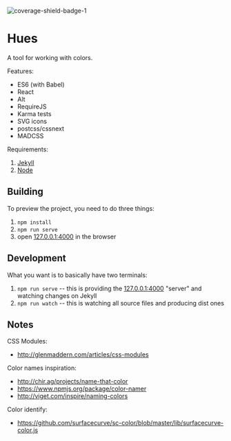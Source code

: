 ![coverage-shield-badge-1](https://img.shields.io/badge/coverage-88.26%25-yellow.svg)

# Hues

A tool for working with colors.

Features:

- ES6 (with Babel)
- React
- Alt
- RequireJS
- Karma tests
- SVG icons
- postcss/cssnext
- MADCSS

Requirements:

1. [Jekyll](http://jekyllrb.com/)
2. [Node](https://nodejs.org)

## Building

To preview the project, you need to do three things:

1. `npm install`
2. `npm run serve`
3. open [127.0.0.1:4000](http://127.0.0.1:4000/) in the browser

## Development

What you want is to basically have two terminals:

1. `npm run serve` -- this is providing the [127.0.0.1:4000](http://127.0.0.1:4000/) "server" and watching changes on Jekyll
2. `npm run watch` -- this is watching all source files and producing dist ones

## Notes

CSS Modules:
- http://glenmaddern.com/articles/css-modules

Color names inspiration:
- http://chir.ag/projects/name-that-color
- https://www.npmjs.org/package/color-namer
- http://viget.com/inspire/naming-colors

Color identify:
- https://github.com/surfacecurve/sc-color/blob/master/lib/surfacecurve-color.js
